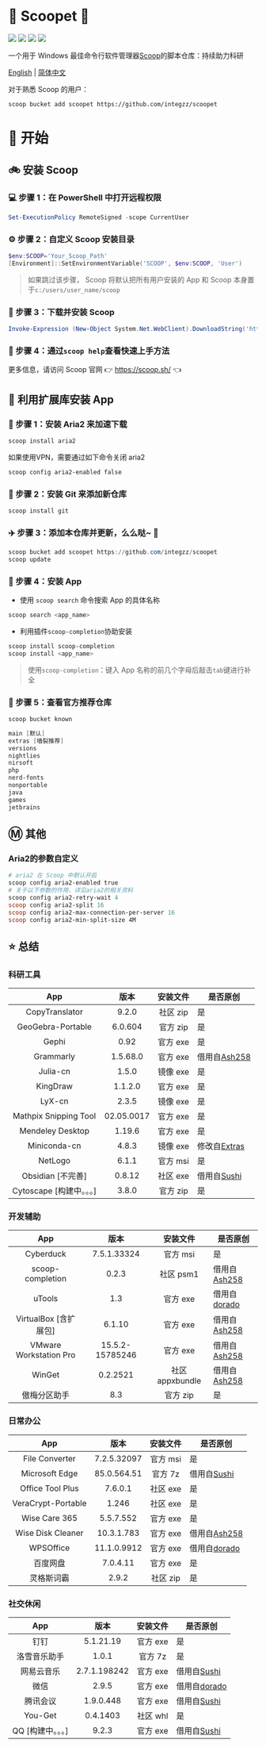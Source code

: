 <div align="left">
<h1 align="left"> 🍨 Scoopet 🍨 </h1>
<p>
<a>
<img src="https://ci.appveyor.com/api/projects/status/kbd3a9mibncbx8ds?svg=true"/>
</a>
<a>
<img src="https://img.shields.io/github/languages/code-size/integzz/scoopet.svg">
</a>
<a>
<img src="https://img.shields.io/github/repo-size/integzz/scoopet.svg">
</a>
<a>
<img src="https://img.shields.io/github/license/integzz/scoopet">
</a>
</p>
</div>

<p></p>

<div>
<p>
一个用于 Windows 最佳命令行软件管理器<a href="https://github.com/lukesampson/scoop">Scoop</a>的脚本仓库：持续助力科研
</p>

<p align="left">
        <a href="README.md">English</a> | <a href="README_CN.md">简体中文</a>
</p>
</div>

对于熟悉 Scoop 的用户：

```
scoop bucket add scoopet https://github.com/integzz/scoopet
```

# :running: 开始

## :bike: 安装 Scoop

### :computer: 步骤 1：在 PowerShell 中打开远程权限

```powershell
Set-ExecutionPolicy RemoteSigned -scope CurrentUser
```

### :gear: 步骤 2：自定义 Scoop 安装目录

```powershell
$env:SCOOP='Your_Scoop_Path'
[Environment]::SetEnvironmentVariable('SCOOP', $env:SCOOP, 'User')
```

> 如果跳过该步骤， Scoop 将默认把所有用户安装的 App 和 Scoop 本身置于`c:/users/user_name/scoop`

### :hammer: 步骤 3：下载并安装 Scoop

```powershell
Invoke-Expression (New-Object System.Net.WebClient).DownloadString('https://get.scoop.sh')
```

### :book: 步骤 4：通过`scoop help`查看快速上手方法

更多信息，请访问 Scoop 官网 👉 https://scoop.sh/ 👈

## :car: 利用扩展库安装 App

### :train: 步骤 1：安装 Aria2 来加速下载

```powershell
scoop install aria2
```

如果使用VPN，需要通过如下命令关闭 aria2

```powershell
scoop config aria2-enabled false
```

### :ticket: 步骤 2：安装 Git 来添加新仓库

```powershell
scoop install git
```

### :airplane: 步骤 3：添加本仓库并更新，么么哒~ :kiss:

```powershell
scoop bucket add scoopet https://github.com/integzz/scoopet
scoop update
```

### :rocket: 步骤 4：安装 App

- 使用 `scoop search` 命令搜索 App 的具体名称

```powershell
scoop search <app_name>
```

- 利用插件`scoop-completion`协助安装

```powershell
scoop install scoop-completion
scoop install <app_name>
```

> 使用`scoop-completion`：键入 App 名称的前几个字母后敲击`tab`键进行补全

### :100: 步骤 5：查看官方推荐仓库

```powershell
scoop bucket known

main [默认]
extras [墙裂推荐]
versions
nightlies
nirsoft
php
nerd-fonts
nonportable
java
games
jetbrains
```

## :m: 其他

### Aria2的参数自定义

```powershell
# aria2 在 Scoop 中默认开启
scoop config aria2-enabled true
# 关于以下参数的作用，详见aria2的相关资料
scoop config aria2-retry-wait 4
scoop config aria2-split 16
scoop config aria2-max-connection-per-server 16
scoop config aria2-min-split-size 4M
```

## :star: 总结

### 科研工具

|           App            |    版本    | 安装文件 | 是否原创                                                           |
| :----------------------: | :--------: | :------: | ------------------------------------------------------------------ |
|      CopyTranslator      |   9.2.0    | 社区 zip | 是                                                                 |
|    GeoGebra-Portable     |  6.0.604   | 官方 zip | 是                                                                 |
|          Gephi           |    0.92    | 官方 exe | 是                                                                 |
|        Grammarly         |  1.5.68.0  | 官方 exe | 借用自[Ash258](https://github.com/Ash258/Scoop-Ash258)             |
|         Julia-cn         |   1.5.0    | 镜像 exe | 是                                                                 |
|         KingDraw         |  1.1.2.0   | 官方 exe | 是                                                                 |
|          LyX-cn          |   2.3.5    | 镜像 exe | 是                                                                 |
|  Mathpix Snipping Tool   | 02.05.0017 | 官方 exe | 是                                                                 |
|     Mendeley Desktop     |   1.19.6   | 官方 exe | 是                                                                 |
|       Miniconda-cn       |   4.8.3    | 镜像 exe | 修改自[Extras](https://github.com/lukesampson/scoop-extras)        |
|         NetLogo          |   6.1.1    | 官方 msi | 是                                                                 |
|    Obsidian [不完善]     |   0.8.12   | 社区 exe | 借用自[Sushi](https://github.com/kidonng/sushi/tree/master/bucket) |
| Cytoscape [构建中。。。] |   3.8.0    | 官方 zip | 是                                                                 |

### 开发辅助

|          App           |      版本       |    安装文件     | 是否原创                                               |
| :--------------------: | :-------------: | :-------------: | ------------------------------------------------------ |
|       Cyberduck        |   7.5.1.33324   |    官方 msi     | 是                                                     |
|    scoop-completion    |      0.2.3      |    社区 psm1    | 借用自[Ash258](https://github.com/Ash258/Scoop-Ash258) |
|         uTools         |       1.3       |    官方 exe     | 借用自[dorado](https://github.com/chawyehsu/dorado)    |
| VirtualBox [含扩展包]  |     6.1.10      |    官方 exe     | 借用自[Ash258](https://github.com/Ash258/Scoop-Ash258) |
| VMware Workstation Pro | 15.5.2-15785246 |    官方 exe     | 借用自[Ash258](https://github.com/Ash258/Scoop-Ash258) |
|         WinGet         |    0.2.2521     | 社区 appxbundle | 借用自[Ash258](https://github.com/Ash258/Scoop-Ash258) |
|      傲梅分区助手      |       8.3       |    官方 zip     | 是                                                     |

### 日常办公

|        App         |    版本     | 安装文件 | 是否原创                                                           |
| :----------------: | :---------: | :------: | ------------------------------------------------------------------ |
|   File Converter   | 7.2.5.32097 | 官方 msi | 是                                                                 |
|   Microsoft Edge   | 85.0.564.51 | 官方 7z  | 借用自[Sushi](https://github.com/kidonng/sushi/tree/master/bucket) |
|  Office Tool Plus  |   7.6.0.1   | 社区 exe | 是                                                                 |
| VeraCrypt-Portable |    1.246    | 社区 exe | 是                                                                 |
|   Wise Care 365    |  5.5.7.552  | 官方 exe | 是                                                                 |
| Wise Disk Cleaner  | 10.3.1.783  | 官方 exe | 借用自[Ash258](https://github.com/Ash258/Scoop-Ash258)             |
|     WPSOffice      | 11.1.0.9912 | 官方 exe | 借用自[dorado](https://github.com/chawyehsu/dorado)                |
|      百度网盘      |  7.0.4.11   | 官方 exe | 是                                                                 |
|     灵格斯词霸     |    2.9.2    | 社区 zip | 是                                                                 |

### 社交休闲

|        App        |     版本     | 安装文件 | 是否原创                                                           |
| :---------------: | :----------: | :------: | ------------------------------------------------------------------ |
|       钉钉        |  5.1.21.19   | 官方 exe | 是                                                                 |
|   洛雪音乐助手    |    1.0.1     | 官方 7z  | 是                                                                 |
|    网易云音乐     | 2.7.1.198242 | 官方 exe | 借用自[Sushi](https://github.com/kidonng/sushi/tree/master/bucket) |
|       微信        |    2.9.5     | 官方 exe | 借用自[dorado](https://github.com/chawyehsu/dorado)                |
|     腾讯会议      |  1.9.0.448   | 官方 exe | 借用自[Sushi](https://github.com/kidonng/sushi/tree/master/bucket) |
|      You-Get      |   0.4.1403   | 社区 whl | 是                                                                 |
| QQ [构建中。。。] |    9.2.3     | 官方 exe | 借用自[Sushi](https://github.com/kidonng/sushi/tree/master/bucket) |
